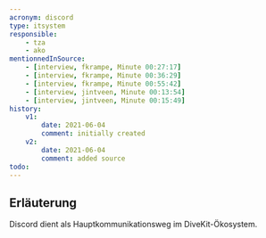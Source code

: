 ```yaml
---
acronym: discord
type: itsystem 
responsible:
    - tza
    - ako
mentionnedInSource: 
    - [interview, fkrampe, Minute 00:27:17]   
    - [interview, fkrampe, Minute 00:36:29]
    - [interview, fkrampe, Minute 00:55:42]
    - [interview, jintveen, Minute 00:13:54]
    - [interview, jintveen, Minute 00:15:49]
history:
    v1:
        date: 2021-06-04
        comment: initially created
    v2:
        date: 2021-06-04
        comment: added source
todo:
---
```


## Erläuterung

Discord dient als Hauptkommunikationsweg im DiveKit-Ökosystem.
